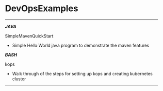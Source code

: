 # DevOpsExamples
--------------------------------------------------------------------------------------------------------------------
***JAVA***

SimpleMavenQuickStart
* Simple Hello World java program to demonstrate the maven features


***BASH***

kops
* Walk through of the steps for setting up kops and creating kubernetes cluster
--------------------------------------------------------------------------------------------------------------------
